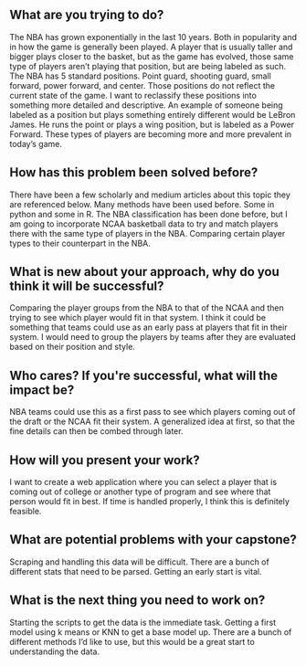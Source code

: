 ## What are you trying to do?
 
The NBA has grown exponentially in the last 10 years. Both in popularity and in how the game is generally been played. A player that is usually taller and bigger plays closer to the basket, but as the game has evolved, those same type of players aren’t playing that position, but are being labeled as such. The NBA has 5 standard positions. Point guard, shooting guard, small forward, power forward, and center. Those positions do not reflect the current state of the game. I want to reclassify these positions into something more detailed and descriptive. An example of someone being labeled as a position but plays something entirely different would be LeBron James. He runs the point or plays a wing position, but is labeled as a Power Forward. These types of players are becoming more and more prevalent in today’s game.
 
## How has this problem been solved before?

There have been a few scholarly and medium articles about this topic they are referenced below. Many methods have been used before. Some in python and some in R. The NBA classification has been done before, but I am going to incorporate NCAA basketball data to try and match players there with the same type of players in the NBA. Comparing certain player types to their counterpart in the NBA.
 
 
 
## What is new about your approach, why do you think it will be successful?
 
Comparing the player groups from the NBA to that of the NCAA and then trying to see which player would fit in that system. I think it could be something that teams could use as an early pass at players that fit in their system. I would need to group the players by teams after they are evaluated based on their position and style. 
 
 
 
## Who cares? If you're successful, what will the impact be?

 
NBA teams could use this as a first pass to see which players coming out of the draft or the NCAA fit their system. A generalized idea at first, so that the fine details can then be combed through later. 
 
## How will you present your work?
 
I want to create a web application where you can select a player that is coming out of college or another type of program and see where that person would fit in best. If time is handled properly, I think this is definitely feasible.  


## What are potential problems with your capstone?

Scraping and handling this data will be difficult. There are a bunch of different stats that need to be parsed. Getting an early start is vital. 
 
## What is the next thing you need to work on? 

Starting the scripts to get the data is the immediate task. Getting a first model using k means or KNN to get a base model up. There are a bunch of different methods I’d like to use, but this would be a great start to understanding the data. 

